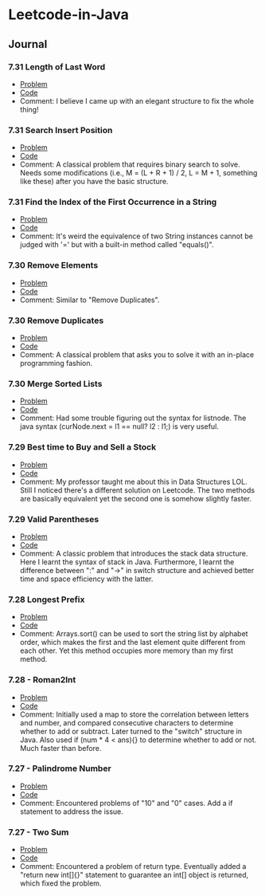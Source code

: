# Leetcode-in-Java

## Journal

### 7.31 Length of Last Word
- [Problem](https://leetcode.com/problems/length-of-last-word/)
- [Code](https://github.com/Zephyr271828/Leetcode-in-Java/blob/main/lengthOfLastWord.java)
- Comment: I believe I came up with an elegant structure to fix the whole thing!

### 7.31 Search Insert Position
- [Problem](https://leetcode.com/problems/search-insert-position/)
- [Code](https://github.com/Zephyr271828/Leetcode-in-Java/blob/main/searchInsert.java)
- Comment: A classical problem that requires binary search to solve. Needs some modifications (i.e., M = (L + R + 1) / 2, L = M + 1, something like these) after you have the basic structure.

### 7.31  Find the Index of the First Occurrence in a String
- [Problem](https://leetcode.com/problems/find-the-index-of-the-first-occurrence-in-a-string/)
- [Code](https://github.com/Zephyr271828/Leetcode-in-Java/blob/main/strStr.java)
- Comment: It's weird the equivalence of two String instances cannot be judged with '=' but with a built-in method called "equals()".

### 7.30 Remove Elements
- [Problem](https://leetcode.com/problems/remove-element/)
- [Code](https://github.com/Zephyr271828/Leetcode-in-Java/blob/main/removeElement.java)
- Comment: Similar to "Remove Duplicates".

### 7.30 Remove Duplicates
- [Problem](https://leetcode.com/problems/remove-duplicates-from-sorted-array/)
- [Code](https://github.com/Zephyr271828/Leetcode-in-Java/blob/main/removeDuplicates.java)
- Comment: A classical problem that asks you to solve it with an in-place programming fashion.

### 7.30 Merge Sorted Lists
- [Problem](https://leetcode.com/problems/merge-two-sorted-lists/)
- [Code](https://github.com/Zephyr271828/Leetcode-in-Java/blob/main/merge_sorted_lists.java)
- Comment: Had some trouble figuring out the syntax for listnode. The java syntax (curNode.next = l1 == null? l2 : l1;) is very useful.

### 7.29 Best time to Buy and Sell a Stock
- [Problem](https://leetcode.com/problems/best-time-to-buy-and-sell-stock/)
- [Code](https://github.com/Zephyr271828/Leetcode-in-Java/blob/main/maxProfit.java)
- Comment: My professor taught me about this in Data Structures LOL. Still I noticed there's a different solution on Leetcode. The two methods are basically equivalent yet the second one is somehow slightly faster.

### 7.29 Valid Parentheses
- [Problem](https://leetcode.com/problems/valid-parentheses/)
- [Code](https://github.com/Zephyr271828/Leetcode-in-Java/blob/main/valid_parentheses.java)
- Comment: A classic problem that introduces the stack data structure. Here I learnt the syntax of stack in Java. Furthermore, I learnt the difference between ":" and "->" in switch structure and achieved better time and space efficiency with the latter. 

### 7.28 Longest Prefix
- [Problem](https://leetcode.com/problems/longest-common-prefix/)
- [Code](https://github.com/Zephyr271828/Leetcode-in-Java/blob/main/longest_prefix.java
)
- Comment: Arrays.sort() can be used to sort the string list by alphabet order, which makes the first and the last element quite different from each other. Yet this method occupies more memory than my first method.

### 7.28 - Roman2Int
- [Problem](https://leetcode.com/problems/roman-to-integer/)
- [Code](https://github.com/Zephyr271828/Leetcode-in-Java/blob/main/Rome2Int.java)
- Comment: Initially used a map to store the correlation between letters and number, and compared consecutive characters to determine whether to add or subtract.
Later turned to the "switch" structure in Java. Also used if (num * 4 < ans){} to determine whether to add or not. Much faster than before.

### 7.27 - Palindrome Number
- [Problem](https://leetcode.com/problems/palindrome-number/)
- [Code](https://github.com/Zephyr271828/Leetcode-in-Java/blob/main/Palindrome.java)
- Comment: Encountered problems of "10" and "0" cases. Add a if statement to address the issue.

### 7.27 - Two Sum
- [Problem](https://leetcode.com/problems/two-sum/)
- [Code](https://github.com/Zephyr271828/Leetcode-in-Java/blob/main/Two_Sum.java)
- Comment: Encountered a problem of return type. Eventually added a "return new int[]{}" statement to guarantee an int[] object is returned, which fixed the problem.
